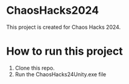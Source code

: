 # ChaosHacks2024
This project is created for Chaos Hacks 2024.

# How to run this project
1. Clone this repo.
2. Run the ChaosHacks24Unity.exe file
